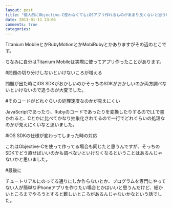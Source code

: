 ```yaml
---
layout: post
title: "個人的にObjective-C使わなくてもiOSアプリ作れるものがあまり良くないと思う理由"
date: 2013-01-11 23:06
comments: true
categories:
---
```


Titanium MobileとかRubyMotionとかMobiRubyとかありますがその辺のとこです。

ちなみに自分はTitanium Mobileは実際に使ってアプリ作ったことがあります。

#問題の切り分けしないといけないころが増える

問題が出た時にiOS SDKがおかしいのかそっちのSDKがおかしいのか両方調べないといけないので追うのが大変でした。

#そのコードがどれぐらいの処理速度なのかが見えにくい

JavaScriptであったり、Rubyのコードであったりを変換したりするのでLLで書かれると、Cとかに比べてかなり抽象化されてるので一行でどれぐらいの処理なのかが見えにくいなと思いました。

#iOS SDKの仕様が変わってしまった時の対応

これはObjective-Cを使って作ってる場合も同じたと思うんですが、そっちのSDKでどう直せばいいのかも調べないといけなくなるということはあるんじゃないかと思いました。

#最後に

チュートリアルにのってる通りにしか作らないとか、プログラムを専門にやってない人が簡単なiPhoneアプリを作りたい場合とかはいいと思うんだけど、細かいところまでやろうとすると難しいところがあるんじゃないかなという話でした。
